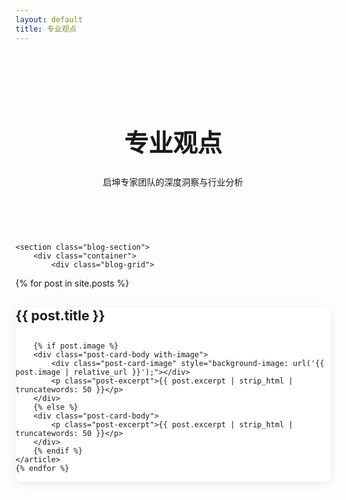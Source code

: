 ```yaml
---
layout: default
title: 专业观点
---
```


<style>
    /* --- 专业观点页面的样式 --- */
.page-header {
    background: var(--dark-color);
    color: var(--light-color);
    text-align: center;
    padding: 60px 20px;
}
.page-header h1 {
    color: var(--light-color);
    font-size: 2.8em;
}
.blog-section {
    padding: 60px 0;
}
.blog-grid {
    display: grid;
    grid-template-columns: repeat(auto-fit, minmax(320px, 1fr));
    gap: 30px;
}
.post-card {
    background: #fff;
    border-radius: 8px;
    box-shadow: 0 4px 15px rgba(0,0,0,0.08);
    overflow: hidden;
    display: flex;
    flex-direction: column;
}
.post-card-image {
    height: 200px;
    background-size: cover;
    background-position: center;
}
.post-card-content {
    padding: 25px;
    flex-grow: 1;
    display: flex;
    flex-direction: column;
}
.post-meta {
    color: #888;
    font-size: 0.9em;
    margin-bottom: 10px;
}
.post-card h3 {
    margin-top: 0;
    margin-bottom: 15px;
}
.post-card h3 a {
    text-decoration: none;
    color: var(--dark-color);
    font-size: 1.3em;
}
.post-card h3 a:hover {
    color: var(--primary-color);
}
.post-excerpt {
    color: #555;
    flex-grow: 1;
    margin-bottom: 20px;
    display: -webkit-box;
    -webkit-line-clamp: 3; /* 最多显示3行 */
    -webkit-box-orient: vertical;
    overflow: hidden;
    text-overflow: ellipsis;
}
.read-more-link {
    text-decoration: none;
    color: var(--primary-color);
    font-weight: bold;
    align-self: flex-start; /* 链接总是在卡片底部 */
}
/* --- 响应式适配 --- */
@media (max-width: 768px) {
    .page-header { padding: 40px 20px; }
    .page-header h1 { font-size: 2.2em; }
    .blog-grid { grid-template-columns: 1fr; }
}
</style>

<main>
    <div class="page-header">
        <div class="container">
            <h1>专业观点</h1>
            <p>启坤专家团队的深度洞察与行业分析</p>
        </div>
    </div>

    <section class="blog-section">
        <div class="container">
            <div class="blog-grid">
                
<!-- 请将这段代码复制到 insights.md 中，替换原有的 for 循环 -->
<div class="blog-grid">
    {% for post in site.posts %}
    <article class="post-card">
        <h3 class="post-card-title">
            <a href="{{ post.url | relative_url }}">{{ post.title }}</a>
        </h3>

        {% if post.image %}
        <div class="post-card-body with-image">
            <div class="post-card-image" style="background-image: url('{{ post.image | relative_url }}');"></div>
            <p class="post-excerpt">{{ post.excerpt | strip_html | truncatewords: 50 }}</p>
        </div>
        {% else %}
        <div class="post-card-body">
            <p class="post-excerpt">{{ post.excerpt | strip_html | truncatewords: 50 }}</p>
        </div>
        {% endif %}
    </article>
    {% endfor %}

</div>
                </div>
        </div>
    </section>
</main>
